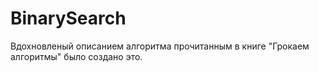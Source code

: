 # BinarySearch
Вдохновленый описанием алгоритма прочитанным в книге "Грокаем алгоритмы" было создано это.
